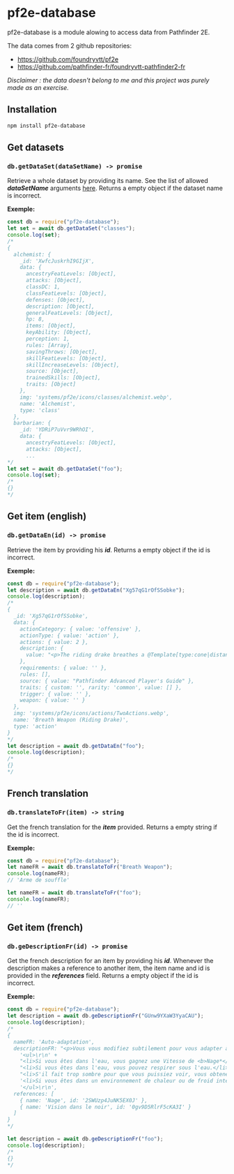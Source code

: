 # pf2e-database

pf2e-database is a module alowing to access data from Pathfinder 2E.

The data comes from 2 github repositories:

-   https://github.com/foundryvtt/pf2e
-   https://github.com/pathfinder-fr/foundryvtt-pathfinder2-fr

_Disclaimer : the data doesn't belong to me and this project was purely made as an exercise._

## Installation

```bash
npm install pf2e-database
```

## Get datasets

### `db.getDataSet(dataSetName) -> promise`

Retrieve a whole dataset by providing its name. See the list of allowed **_dataSetName_** arguments [here](https://github.com/foundryvtt/pf2e/tree/master/packs/data). Returns a empty object if the dataset name is incorrect.

**Exemple:**

```javascript
const db = require("pf2e-database");
let set = await db.getDataSet("classes");
console.log(set);
/*
{
  alchemist: {
    _id: 'XwfcJuskrhI9GIjX',
    data: {
      ancestryFeatLevels: [Object],
      attacks: [Object],
      classDC: 1,
      classFeatLevels: [Object],
      defenses: [Object],
      description: [Object],
      generalFeatLevels: [Object],
      hp: 8,
      items: [Object],
      keyAbility: [Object],
      perception: 1,
      rules: [Array],
      savingThrows: [Object],
      skillFeatLevels: [Object],
      skillIncreaseLevels: [Object],
      source: [Object],
      trainedSkills: [Object],
      traits: [Object]
    },
    img: 'systems/pf2e/icons/classes/alchemist.webp',
    name: 'Alchemist',
    type: 'class'
  },
  barbarian: {
    _id: 'YDRiP7uVvr9WRhOI',
    data: {
      ancestryFeatLevels: [Object],
      attacks: [Object],
      ...
*/
let set = await db.getDataSet("foo");
console.log(set);
/*
{}
*/
```

## Get item (english)

### `db.getDataEn(id) -> promise`

Retrieve the item by providing his **_id_**. Returns a empty object if the id is incorrect.

**Exemple:**

```javascript
const db = require("pf2e-database");
let description = await db.getDataEn("Xg57qG1rOfSSobke");
console.log(description);
/*
{
  _id: 'Xg57qG1rOfSSobke',
  data: {
    actionCategory: { value: 'offensive' },
    actionType: { value: 'action' },
    actions: { value: 2 },
    description: {
      value: "<p>The riding drake breathes a @Template[type:cone|distance:30]{30-foot cone} of fire, dealing [[/r ((ceil(@actor.level/2))d6)[fire]]]{1d6 fire damage for every 2 levels the drake has} to all creatures in the area (basic Reflex save). This uses a trained DC using the drake's Constitution modifier or an expert DC if the drake is specialized.</p>"
    },
    requirements: { value: '' },
    rules: [],
    source: { value: "Pathfinder Advanced Player's Guide" },
    traits: { custom: '', rarity: 'common', value: [] },
    trigger: { value: '' },
    weapon: { value: '' }
  },
  img: 'systems/pf2e/icons/actions/TwoActions.webp',
  name: 'Breath Weapon (Riding Drake)',
  type: 'action'
}
*/
let description = await db.getDataEn("foo");
console.log(description);
/*
{}
*/
```

## French translation

### `db.translateToFr(item) -> string`

Get the french translation for the **_item_** provided. Returns a empty string if the id is incorrect.

**Exemple:**

```javascript
const db = require("pf2e-database");
let nameFR = await db.translateToFr("Breath Weapon");
console.log(nameFR);
// 'Arme de souffle'

let nameFR = await db.translateToFr("foo");
console.log(nameFR);
// ''
```

## Get item (french)

### `db.geDescriptionFr(id) -> promise`

Get the french description for an item by providing his **_id_**. Whenever the description makes a reference to another item, the item name and id is provided in the **_references_** field. Returns a empty object if the id is incorrect.

**Exemple:**

```javascript
const db = require("pf2e-database");
let description = await db.geDescriptionFr("GUnw9YXaW3YyaCAU");
console.log(description);
/*
{
  nameFR: 'Auto-adaptation',
  descriptionFR: "<p>Vous vous modifiez subtilement pour vous adapter à une situation. Choisissez l'une des options suivantes qui s'applique à vous.</p>\r\n" +
    '<ul>\r\n' +
    "<li>Si vous êtes dans l'eau, vous gagnez une Vitesse de <b>Nage*</b> égale à la moitié de votre Vitesse.</li>\r\n" +
    "<li>Si vous êtes dans l'eau, vous pouvez respirer sous l'eau.</li>\r\n" +
    "<li>S'il fait trop sombre pour que vous puissiez voir, vous obtenez la <b>Vision dans le noir**</b>.</li>\r\n" +
    '<li>Si vous êtes dans un environnement de chaleur ou de froid intense, vous êtes protégé des effets de chaleur ou de froid intense, et le sort dure 10 minutes.</li>\r\n' +
    '</ul>\r\n',
  references: [
    { name: 'Nage', id: '2SWUzp4JuNK5EX0J' },
    { name: 'Vision dans le noir', id: '0gv9D5RlrF5cKA3I' }
  ]
}
*/

let description = await db.geDescriptionFr("foo");
console.log(description);
/*
{}
*/
```
